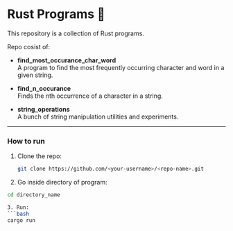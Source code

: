 # Rust Programs 🦀

This repository is a collection of Rust programs.  

Repo cosist of:

- **find_most_occurance_char_word**  
  A program to find the most frequently occurring character and word in a given string.

- **find_n_occurance**  
  Finds the *n*th occurrence of a character in a string.

- **string_operations**  
  A bunch of string manipulation utilities and experiments.
  
---

### How to run
1. Clone the repo:
   ```bash
   git clone https://github.com/<your-username>/<repo-name>.git

2. Go inside directory of program:
  ```bash
  cd directory_name

3. Run:
  ```bash
  cargo run
